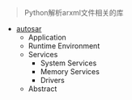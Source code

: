 >  Python解析arxml文件相关的库


* [autosar](https://autosar.readthedocs.io/en/latest/)
	* Application
	* Runtime Environment
	* Services
		* System Services
		* Memory Services
		* Drivers
	* Abstract


